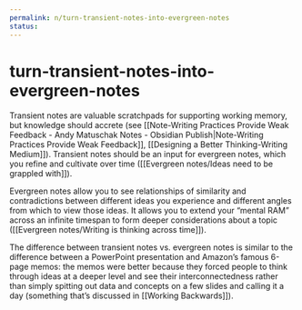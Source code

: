 ```yaml
---
permalink: n/turn-transient-notes-into-evergreen-notes
status: 
---
```

# turn-transient-notes-into-evergreen-notes

Transient notes are valuable scratchpads for supporting working memory, but knowledge should accrete (see [[Note-Writing Practices Provide Weak Feedback - Andy Matuschak Notes - Obsidian Publish|Note-Writing Practices Provide Weak Feedback]], [[Designing a Better Thinking-Writing Medium]]). Transient notes should be an input for evergreen notes, which you refine and cultivate over time ([[Evergreen notes/Ideas need to be grappled with]]).

Evergreen notes allow you to see relationships of similarity and contradictions between different ideas you experience and different angles from which to view those ideas. It allows you to extend your “mental RAM” across an infinite timespan to form deeper considerations about a topic ([[Evergreen notes/Writing is thinking across time]]).

The difference between transient notes vs. evergreen notes is similar to the difference between a PowerPoint presentation and Amazon’s famous 6-page memos: the memos were better because they forced people to think through ideas at a deeper level and see their interconnectedness rather than simply spitting out data and concepts on a few slides and calling it a day (something that’s discussed in [[Working Backwards]]).
